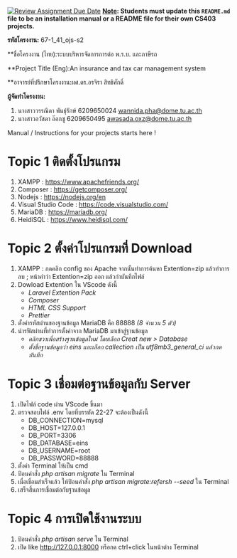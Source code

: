 [![Review Assignment Due Date](https://classroom.github.com/assets/deadline-readme-button-22041afd0340ce965d47ae6ef1cefeee28c7c493a6346c4f15d667ab976d596c.svg)](https://classroom.github.com/a/w8H8oomW)
**<ins>Note</ins>: Students must update this `README.md` file to be an installation manual or a README file for their own CS403 projects.**

**รหัสโครงงาน:** 67-1_41_ojs-s2

**ชื่อโครงงาน (ไทย):ระบบบริหารจัดการการต่อ พ.ร.บ. และภาษีรถ

**Project Title (Eng):An insurance and  tax car management system

**อาจารย์ที่ปรึกษาโครงงาน:ผศ.ดร.อรจิรา สิทธิศักดิ์

**ผู้จัดทำโครงงาน:**
1. นางสาววรรณิดา พันธุ์รักษ์  6209650024  wannida.pha@dome.tu.ac.th
2. นางสาวอวัสดา อ๊อกซู  6209650495  awasada.oxz@dome.tu.ac.th
   
Manual / Instructions for your projects starts here !
# Topic 1 ติดตั้งโปรแกรม
1. XAMPP : https://www.apachefriends.org/
2. Composer : https://getcomposer.org/
3. Nodejs : https://nodejs.org/en
4. Visual Studio Code : https://code.visualstudio.com/
5. MariaDB : https://mariadb.org/
6. HeidiSQL : https://www.heidisql.com/

# Topic 2 ตั้งค่าโปรแกรมที่ Download
1. XAMPP : กดคลิก config ของ Apache จากนั้นทำการค้นหา Extention=zip แล้วทำการลบ ; หน้าคำว่า Extention=zip ออก แล้วกำบันทึกไฟล์
2. Dowload Extention ใน VScode ดังนี้
   *  _Laravel Extention Pack_
   *  _Composer_
   *  _HTML CSS Support_
   *  _Prettier_
3. ตั้งค่ารหัสผ่านของฐานข้อมูล MariaDB คือ 88888 _(8 จำนวน 5 ตัว)_
4. นำรฟัสผ่านที่ทำการตั้งค่าจาก MariaDB มาเข้าสู่ฐานข้อมูล
   *  _คลิกขวาเพื่อสร้างฐานข้อมูลใหม่ โดยเลือก Creat new > Database_
   *  _ตั้งชื่อฐานข้อมูลว่า *eins* และเลือก callection เป็น *utf8mb3_general_ci* แล้วกดบันทึก_

# Topic 3 เชื่อมต่อฐานข้อมูลกับ Server
1. เปิดไฟล์ code ผ่าน VScode ขึ้นมา
2. ตรวจสอบไฟล์ .env โดยที่บรรทัด 22-27 จะต้องเป็นดังนี้
    * DB_CONNECTION=mysql
    * DB_HOST=127.0.0.1
    * DB_PORT=3306                                                                                                         
    * DB_DATABASE=eins
    * DB_USERNAME=root
    * DB_PASSWORD=88888
4. ตั้งค่า Terminal ให้เป็น cmd 
5. ป้อนคำสั่ง *php artisan migrate* ใน Terminal
6. เมื่อเชื่อมสำเร็จแล้ว ให้ป้อนคำสั่ง *php artisan migrate:refersh --seed* ใน Terminal
7. เสร็จสิ้นการเชื่อมต่อกับฐานข้อมูล

# Topic 4 การเปิดใช้งานระบบ
1. ป้อนคำสั่ง *php artisan serve* ใน Terminal
2. เปิด like http://127.0.0.1:8000 หรือกด ctrl+click ในหน้าต่าง Terminal
